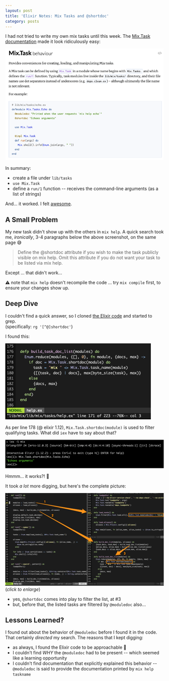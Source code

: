 ```yaml
---
layout: post
title: 'Elixir Notes: Mix Tasks and @shortdoc'
category: posts
---
```


I had not tried to write my own mix tasks until this week.
The [Mix.Task documentation](https://hexdocs.pm/mix/Mix.Task.html) made it look ridiculously easy:

![Mix.Task documentation screenshot](/assets/mix-tasks-shortdoc/mix-task.png)

In summary:
- create a file under `lib/tasks`
- `use Mix.Task`
- define a `run/1` function -- receives the command-line arguments (as a list of strings)

And... it worked. I felt [awesome](https://headrush.typepad.com/creating_passionate_users/2005/05/users_dont_care.html).

## A Small Problem

My new task didn't show up with the others in `mix help`. A quick search took
me, _ironically_, 3-4 paragraphs below the above screenshot, on the same page 😅

> Define the @shortdoc attribute if you wish to make the task publicly visible
> on mix help. Omit this attribute if you do not want your task to be listed
> via mix help.

Except ... that didn't work...

⚠️  note that `mix help` doesn't recompile the code ... try `mix compile` first, to ensure your changes show up.

## Deep Dive

I couldn't find a quick answer, so I cloned [the Elixir code](https://github.com/elixir-lang/elixir)
and started to grep.  
(specifically: `rg '[^@]shortdoc'`)

I found this:

![code that checks for @shortdoc](/assets/mix-tasks-shortdoc/build-task-doc-list.png)

As per line 178 (@ elixir 1.12), `Mix.Task.shortdoc(module)` is used to filter qualifying tasks. What did `iex` have to say about that?

![check in iex](/assets/mix-tasks-shortdoc/iex-check.png)

Hmmm... it works?! 🤔

It took _a lot_ more digging, but here's the complete picture:

[![complete code picture](/assets/mix-tasks-shortdoc/mystery-solved.png)](/assets/mix-tasks-shortdoc/mystery-solved.png)
(_click to enlarge_)

- yes, `@shortdoc` comes into play to filter the list, at #3
- but, before that, the listed tasks are filtered by `@moduledoc` also...

## Lessons Learned?

I found out about the behavior of `@moduledoc` before I found it in the code. That certainly _directed_ my search. The reasons that I kept digging:

- as always, I found the Elixir code to be approachable 💖
- I couldn't find _WHY_ the `@moduledoc` had to be present -- which seemed like a learning opportunity
- I couldn't find documentation that explicitly explained this behavior -- `@moduledoc` is said to provide the documentation printed by `mix help taskname`

